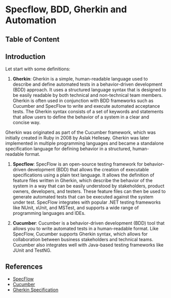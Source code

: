 # Specflow, BDD, Gherkin and Automation

## Table of Content

## Introduction

Let start with some definitions:

1. **Gherkin**: Gherkin is a simple, human-readable language used to describe and define automated tests in a behavior-driven development (BDD) approach. It uses a structured language syntax that is designed to be easily readable by both technical and non-technical team members. Gherkin is often used in conjunction with BDD frameworks such as Cucumber and SpecFlow to write and execute automated acceptance tests. The Gherkin syntax consists of a set of keywords and statements that allow users to define the behavior of a system in a clear and concise way.

Gherkin was originated as part of the Cucumber framework, which was initially created in Ruby in 2008 by Aslak Hellesøy. Gherkin was later implemented in multiple programming languages and became a standalone specification language for defining behavior in a structured, human-readable format.


1. **Specflow**: SpecFlow is an open-source testing framework for behavior-driven development (BDD) that allows the creation of executable specifications using a plain text language. It allows the definition of feature files written in Gherkin, which describe the behavior of the system in a way that can be easily understood by stakeholders, product owners, developers, and testers. These feature files can then be used to generate automated tests that can be executed against the system under test. SpecFlow integrates with popular .NET testing frameworks like NUnit, xUnit, and MSTest, and supports a wide range of programming languages and IDEs.

2. **Cucumber**:  Cucumber is a behavior-driven development (BDD) tool that allows you to write automated tests in a human-readable format. Like SpecFlow, Cucumber supports Gherkin syntax, which allows for collaboration between business stakeholders and technical teams. Cucumber also integrates well with Java-based testing frameworks like JUnit and TestNG.

## References

 - [SpecFlow](https://specflow.org/)
 - [Cucumber](https://cucumber.io/)
 - [Gherkin Specification](https://cucumber.io/docs/gherkin/)
  